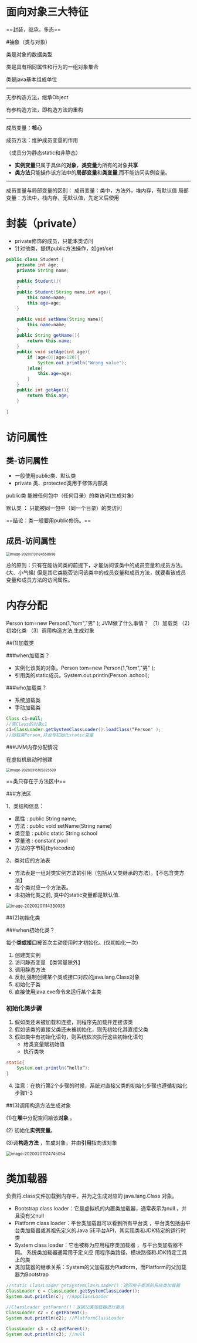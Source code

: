 # 面向对象三大特征

==封装，继承，多态==

#抽象（类与对象）

类是对象的数据类型

类是具有相同属性和行为的一组对象集合

类是java基本组成单位

-----------------

无参构造方法，继承Object

有参构造方法，即构造方法的重构

-----------------

成员变量：**核心**

成员方法：维护成员变量的作用

（成员分为静态static和非静态）

- **实例变量**只属于具体的**对象**，**类变量**为所有的对象**共享** 
- **类方法**只能操作该方法中的**局部变量**和**类变量**,而不能访问实例变量。　
---------------

成员变量与局部变量的区别：
成员变量：类中，方法外，堆内存，有默认值
局部变量：方法中，栈内存，无默认值，先定义后使用

# 封装（private）

- private修饰的成员，只能本类访问
- 针对他类，提供public方法操作，如get/set

```java
public class Student {
    private int age;
    private String name;
    
    public Student(){
    }
    public Student(String name,int age){
        this.name=name;
        this.age=age;
    }

    public void setName(String name){
        this.name=name;
    }
    public String getName(){
        return this.name;
    }
	public void setAge(int age){
        if (age<0||age>120){
            System.out.println("Wrong value");
        }else{
            this.age=age;
        }
    }
    public int getAge(){
        return this.age;
    }
    
}
```

# 访问属性

## 类-访问属性

- 一般使用public类、默认类
- private 类、protected类用于修饰内部类

public类
能被任何包中（任何目录）的类访问(生成对象)

默认类 ：
只能被同一包中（同一个目录）的类访问

==结论：类一般要用public修饰。==
## 成员-访问属性

<img src="C:\Users\Hery\Desktop\GitHub\java\image\image-20200131184558998.png" alt="image-20200131184558998" style="zoom: 67%;" />



总的原则：只有在能访问类的前提下，才能访问该类中的成员变量和成员方法。(大、小气候)
但是其它类能否访问该类中的成员变量和成员方法，就要看该成员变量和成员方法的访问属性。

# 内存分配

Person tom=new Person(1,"tom","男" );
JVM做了什么事情？
  （1）加载类
  （2）初始化类
  （3）调用构造方法,生成对象

##(1)加载类

###when加载类？

- 实例化该类的对象。Person tom=new Person(1,"tom","男" );
- 引用类的static成员。System.out.println(Person .school); 

###who加载类？

- 系统加载类
- 手动加载类

```java
Class c1=null; 
//类Class的对象c1 
c1=ClassLoader.getSystemClassLoader().loadClass(“Person" );
//加载类Person,并没有初始化static变量
```

###JVM内存分配情况

在虚拟机启动时创建

<img src="C:\Users\Hery\Desktop\GitHub\java\image\image-20200315105325589.png" alt="image-20200315105325589" style="zoom:67%;" />

==类只存在于方法区中==

###方法区

1、类结构信息：

- 属性 :      public String name;
- 方法 :      public void setName(String name)
- 类变量  :  public static String school
- 常量池  :  constant pool 
- 方法的字节码(bytecodes) 



2、类对应的方法表

- 方法表是一组对类实例方法的引用（包括从父类继承的方法）。【不包含类方法】
- 每个类对应一个方法表。 
- 未初始化类之前, 类中的static变量都是默认值.



<img src="C:\Users\Hery\Desktop\GitHub\java\image\image-20200201114330035.png" alt="image-20200201114330035" style="zoom:80%;" />

##(2)初始化类

###when初始化类？

每个**类或接口**被首次主动使用时才初始化。(仅初始化一次)

1. 创建类实例
2. 访问静态变量   【类常量除外】
3. 调用静态方法
4. 反射,强制创建某个类或接口对应的java.lang.Class对象  
5. 初始化子类
6. 直接使用java.exe命令来运行某个主类  

### 初始化类步骤

1. 假如类还未被加载和连接，则程序先加载并连接该类
2. 假如该类的直接父类还未被初始化，则先初始化其直接父类
3. 假如类中有初始化语句，则系统依次执行这些初始化语句
	- 给类变量赋初始值
	- 执行类块
```java
static{
    System.out.println(“hello”);
}
```
4. 注意：在执行第2个步骤的时候，系统对直接父类的初始化步骤也遵循初始化步骤1-3  



##(3)调用构造方法生成对象

(1)在**堆**中分配空间給该**对象** 。

(2) 初始化**实例变量**。

(3)调**构造方法** ，生成对象，并由**引用**指向该对象

<img src="C:\Users\Hery\Desktop\GitHub\java\image\image-20200201124745054.png" alt="image-20200201124745054" style="zoom: 80%;" />

# 类加载器

负责将.class文件加载到内存中，并为之生成对应的 java.lang.Class 对象。  

- Bootstrap class loader：它是虚拟机的内置类加载器，通常表示为null ，并且没有父null
- Platform class loader：平台类加载器可以看到所有平台类 ，平台类包括由平台类加载器或其祖先定义的Java
  SE平台API，其实现类和JDK特定的运行时类
- System class loader：它也被称为应用程序类加载器 ，与平台类加载器不同。 系统类加载器通常用于定义应
  用程序类路径，模块路径和JDK特定工具上的类
- 类加载器的继承关系：System的父加载器为Platform，而Platform的父加载器为Bootstrap  

```java
//static ClassLoader getSystemClassLoader()：返回用于委派的系统类加载器
ClassLoader c = ClassLoader.getSystemClassLoader();
System.out.println(c); //AppClassLoader

//ClassLoader getParent()：返回父类加载器进行委派
ClassLoader c2 = c.getParent();
System.out.println(c2); //PlatformClassLoader

ClassLoader c3 = c2.getParent();
System.out.println(c3); //null
```